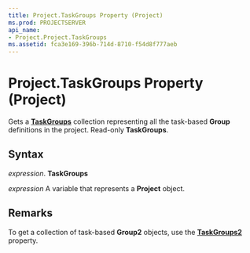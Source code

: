 ```yaml
---
title: Project.TaskGroups Property (Project)
ms.prod: PROJECTSERVER
api_name:
- Project.Project.TaskGroups
ms.assetid: fca3e169-396b-714d-8710-f54d8f777aeb
---
```



# Project.TaskGroups Property (Project)

Gets a  **[TaskGroups](taskgroups-object-project.md)** collection representing all the task-based **Group** definitions in the project. Read-only **TaskGroups**.


## Syntax

 _expression_. **TaskGroups**

 _expression_ A variable that represents a **Project** object.


## Remarks

To get a collection of task-based  **Group2** objects, use the **[TaskGroups2](project-taskgroups2-property-project.md)** property.


